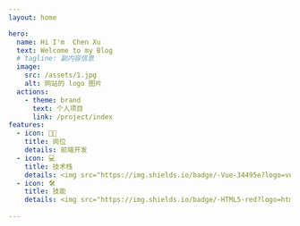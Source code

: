 ```yaml
---
layout: home

hero:
  name: Hi I'm  Chen Xu
  text: Welcome to my Blog
  # tagline: 副内容信息
  image:
    src: /assets/1.jpg
    alt: 网站的 logo 图片
  actions:
    - theme: brand
      text: 个人项目
      link: /project/index
features:
  - icon: 🧑‍💻
    title: 岗位
    details: 前端开发
  - icon: 💻
    title: 技术栈
    details: <img src="https://img.shields.io/badge/-Vue-34495e?logo=vue.js"><img src="https://img.shields.io/badge/-TypeScript-blue?logo=typescript&logoColor=white">
  - icon: 🛠️
    title: 技能
    details: <img src="https://img.shields.io/badge/-HTML5-red?logo=html5&logoColor=white"><img src="https://img.shields.io/badge/-CSS3-blue?logo=css3&logoColor=white"><img src="https://img.shields.io/badge/-JavaScript-yellow?logo=javascript&logoColor=white"><img src="https://img.shields.io/badge/-Vue-34495e?logo=vue.js"><img src="https://img.shields.io/badge/-Vite-646cff?logo=vite&logoColor=white"><img src="https://img.shields.io/badge/-TypeScript-blue?logo=typescript&logoColor=white"><img src="https://img.shields.io/badge/-微信小程序-07c160?logo=wechat&logoColor=white"><img src="https://img.shields.io/badge/-Echarts-red?logo=apacheecharts&logoColor=white">
    
---
```


<script setup>
// import home from './.vitepress/components/home.vue'
const html = 
  `<div>
    <img src="https://img.shields.io/badge/-Vue-34495e?logo=vue.js">
    <img src="https://img.shields.io/badge/-Vue-34495e?logo=vue.js">
  </div>`
  expose({html})
</script>
